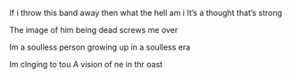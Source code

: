 If i throw this band away then what the hell am i
It’s a thought that’s strong

The image of him being dead screws me over

Im a soulless person growing up in a soulless era

Im clnging to tou
A vision of ne in thr oast